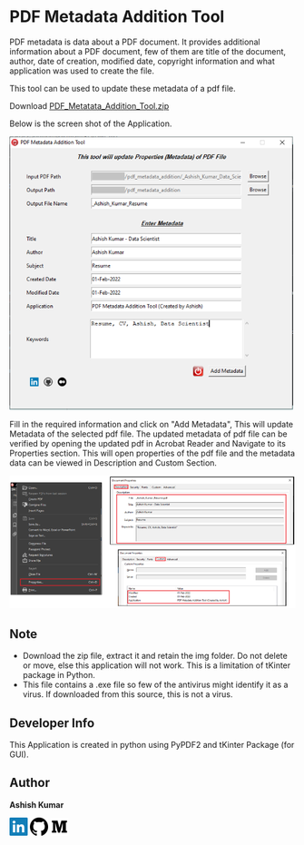 # PDF Metadata Addition Tool
PDF metadata is data about a PDF document. It provides additional information about a PDF document, few of them are title of the document, author, date of creation, modified date, copyright information and what application was used to create the file. 

This tool can be used to update these metadata of a pdf file.

Download [PDF_Metatata_Addition_Tool.zip](https://github.com/ashishkr568/pdf-metadata-addition/raw/main/PDF_Metatata_Addition_Tool.zip)

Below is the screen shot of the Application.

<img src="https://github.com/ashishkr568/pdf-metadata-addition/blob/main/app_screenshots/app_screenshot_filled.PNG" width="500">

Fill in the required information and click on "Add Metadata", This will update Metadata of the selected pdf file. The updated metadata of pdf file can be verified by opening the updated pdf in Acrobat Reader and Navigate to its Properties section. This will open properties of the pdf file and the metadata data can be viewed in Description and Custom Section.

<img src="https://github.com/ashishkr568/pdf-metadata-addition/blob/main/app_screenshots/app_output.PNG">

## Note
* Download the zip file, extract it and retain the img folder. Do not delete or move, else this application will not work. This is a limitation of tKinter package in Python.
* This file contains a .exe file so few of the antivirus might identify it as a virus. If downloaded from this source, this is not a virus.

## Developer Info
This Application is created in python using PyPDF2 and tKinter Package (for GUI).


## Author
**Ashish Kumar**

[![LinkedIn][1]][2]         [![GitHub][3]][4]      [![Medium][5]][6]

[1]:  https://github.com/ashishkr568/generic-repo/blob/main/Linkedin.png
[2]:  https://www.linkedin.com/in/ashish568/
[3]:  https://github.com/ashishkr568/generic-repo/blob/main/Github.png
[4]:  https://github.com/ashishkr568
[5]:  https://github.com/ashishkr568/generic-repo/blob/main/medium.png
[6]:  https://medium.com/@ashish.568
[7]:  https://github.com/ashishkr568/LinkedIn-wordcloud/blob/main/LinkedIn_BG_Img.png






